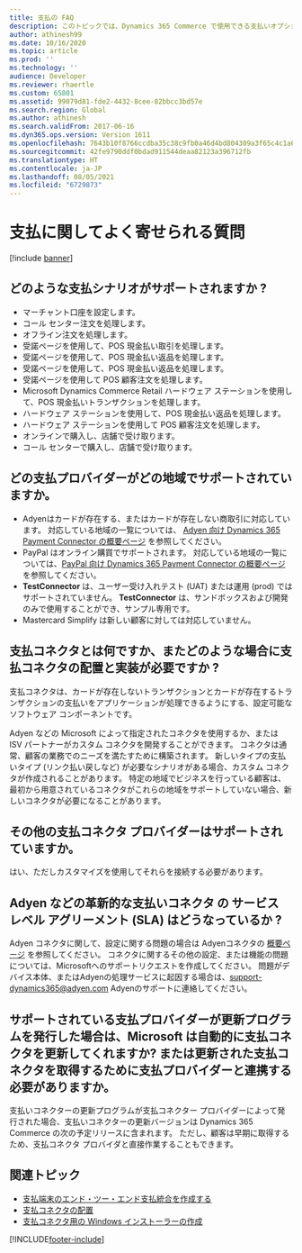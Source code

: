 ```yaml
---
title: 支払の FAQ
description: このトピックでは、Dynamics 365 Commerce で使用できる支払いオプションについて説明します。
author: athinesh99
ms.date: 10/16/2020
ms.topic: article
ms.prod: ''
ms.technology: ''
audience: Developer
ms.reviewer: rhaertle
ms.custom: 65801
ms.assetid: 99079d81-fde2-4432-8cee-82bbcc3bd57e
ms.search.region: Global
ms.author: athinesh
ms.search.validFrom: 2017-06-16
ms.dyn365.ops.version: Version 1611
ms.openlocfilehash: 7643b10f8766ccdba35c38c9fb0a46d4bd804309a3f65c4c1a6af9acdb0d5c3b
ms.sourcegitcommit: 42fe9790ddf0bdad911544deaa82123a396712fb
ms.translationtype: HT
ms.contentlocale: ja-JP
ms.lasthandoff: 08/05/2021
ms.locfileid: "6729873"
---
```

# <a name="payments-faq"></a>支払に関してよく寄せられる質問

[!include [banner](../../includes/banner.md)]

## <a name="what-payment-scenarios-are-supported"></a>どのような支払シナリオがサポートされますか ?

- マーチャント口座を設定します。
- コール センター注文を処理します。
- オフライン注文を処理します。
- 受諾ページを使用して、POS 現金払い取引を処理します。
- 受諾ページを使用して、POS 現金払い返品を処理します。
- 受諾ページを使用して、POS 現金払い返品を処理します。
- 受諾ページを使用して POS 顧客注文を処理します。
- Microsoft Dynamics Commerce Retail ハードウェア ステーションを使用して、POS 現金払いトランザクションを処理します。
- ハードウェア ステーションを使用して、POS 現金払い返品を処理します。
- ハードウェア ステーションを使用して POS 顧客注文を処理します。
- オンラインで購入し、店舗で受け取ります。
- コール センターで購入し、店舗で受け取ります。

## <a name="which-payment-providers-are-supported-and-in-what-regions"></a>どの支払プロバイダーがどの地域でサポートされていますか。

- Adyenはカードが存在する、またはカードが存在しない商取引に対応しています。 対応している地域の一覧については、 [Adyen 向け Dynamics 365 Payment Connector の概要ページ](/dynamics365/unified-operations/retail/dev-itpro/adyen-connector?tabs=8-1-3) を参照してください。
- PayPal はオンライン購買でサポートされます。 対応している地域の一覧については、[PayPal 向け Dynamics 365 Payment Connector の概要ページ](../paypal.md) を参照してください。
- **TestConnector** は、ユーザー受け入れテスト (UAT) または運用 (prod) ではサポートされていません。 **TestConnector** は、サンドボックスおよび開発のみで使用することができ、サンプル専用です。 
- Mastercard Simplify は新しい顧客に対しては対応していません。

## <a name="what-is-a-payment-connector-and-in-what-cases-do-i-need-to-deploy-and-implement-a-payment-connector"></a>支払コネクタとは何ですか、またどのような場合に支払コネクタの配置と実装が必要ですか ?

支払コネクタは、カードが存在しないトランザクションとカードが存在するトランザクションの支払いをアプリケーションが処理できるようにする、設定可能なソフトウェア コンポーネントです。

Adyen などの Microsoft によって指定されたコネクタを使用するか、または ISV パートナーがカスタム コネクタを開発することができます。 コネクタは通常、顧客の業務でのニーズを満たすために構築されます。 新しいタイプの支払いタイプ (リンク払い戻しなど) が必要なシナリオがある場合、カスタム コネクタが作成されることがあります。 特定の地域でビジネスを行っている顧客は、最初から用意されているコネクタがこれらの地域をサポートしていない場合、新しいコネクタが必要になることがあります。

## <a name="are-other-payment-connector-providers-supported"></a>その他の支払コネクタ プロバイダーはサポートされていますか。

はい、ただしカスタマイズを使用してそれらを接続する必要があります。

## <a name="what-is-the-service-level-agreement-sla-for-out-of-box-payment-connectors-like-adyen"></a>Adyen などの革新的な支払いコネクタ の サービス レベル アグリーメント (SLA) はどうなっているか ?

Adyen コネクタに関して、設定に関する問題の場合は Adyenコネクタの [概要ページ](/dynamics365/unified-operations/retail/dev-itpro/adyen-connector?tabs=8-1-3) を参照してください。 コネクタに関するその他の設定、または機能の問題については、Microsoftへのサポートリクエストを作成してください。 問題がデバイス本体、またはAdyenの処理サービスに起因する場合は、support-dynamics365@adyen.com Adyenのサポートに連絡してください。

## <a name="if-a-supported-payment-provider-issues-an-update-will-microsoft-automatically-update-the-payment-connector-or-do-i-need-to-work-with-the-payment-provider-to-get-the-updated-payment-connector"></a>サポートされている支払プロバイダーが更新プログラムを発行した場合は、Microsoft は自動的に支払コネクタを更新してくれますか? または更新された支払コネクタを取得するために支払プロバイダーと連携する必要がありますか。

支払いコネクターの更新プログラムが支払コネクター プロバイダーによって発行された場合、支払いコネクターの更新バージョンは Dynamics 365 Commerce の次の予定リリースに含まれます。 ただし、顧客は早期に取得するため、支払コネクタ プロバイダと直接作業することもできます。

## <a name="related-topics"></a>関連トピック

- [支払端末のエンド・ツー・エンド支払統合を作成する](end-to-end-payment-extension.md)
- [支払コネクタの配置](deploy-payment-connector.md)
- [支払コネクタ用の Windows インストーラーの作成](create-windows-installer-payment-connector.md)



[!INCLUDE[footer-include](../../includes/footer-banner.md)]